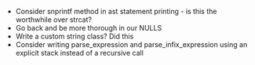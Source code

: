 - Consider snprintf method in ast statement printing - is this the worthwhile over strcat?
- Go back and be more thorough in our NULLS
- Write a custom string class? Did this
- Consider writing parse_expression and parse_infix_expression using an explicit stack instead of a recursive call
